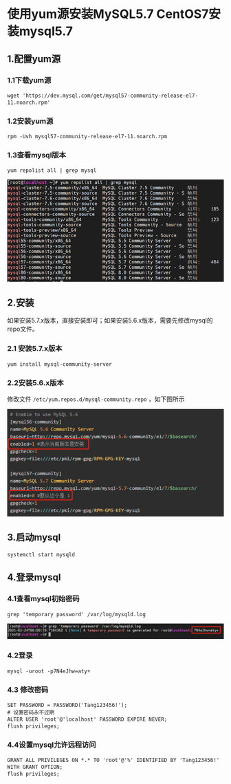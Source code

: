 # 使用yum源安装MySQL5.7 CentOS7安装mysql5.7

## 1.配置yum源

### 1.1下载yum源

```shell
wget 'https://dev.mysql.com/get/mysql57-community-release-el7-11.noarch.rpm'
```

### 1.2安装yum源

```shell
rpm -Uvh mysql57-community-release-el7-11.noarch.rpm
```

### 1.3查看mysql版本

```shell
yum repolist all | grep mysql
```

![](./images/CentOS7安装mysql5.7/sever-install-mysql-1.png)

## 2.安装

如果安装5.7.x版本，直接安装即可；如果安装5.6.x版本，需要先修改mysql的repo文件。

### 2.1 安装5.7.x版本

```shell
yum install mysql-community-server
```

### 2.2安装5.6.x版本

修改文件 `/etc/yum.repos.d/mysql-community.repo` ，如下图所示

![](./images/CentOS7安装mysql5.7/sever-install-mysql-2.png)

## 3.启动mysql

```shell
systemctl start mysqld
```



## 4.登录mysql

### 4.1查看mysql初始密码

```shell
grep 'temporary password' /var/log/mysqld.log
```

![](./images/CentOS7安装mysql5.7/sever-install-mysql-3.png)

### 4.2登录

```shell
mysql -uroot -p7N4eJhw=aty+
```

### 4.3 修改密码

```shell
SET PASSWORD = PASSWORD('Tang123456!');
# 设置密码永不过期
ALTER USER 'root'@'localhost' PASSWORD EXPIRE NEVER;
flush privileges;
```

### 4.4设置mysql允许远程访问

```shell
GRANT ALL PRIVILEGES ON *.* TO 'root'@'%' IDENTIFIED BY 'Tang123456!' WITH GRANT OPTION;
flush privileges;
```


